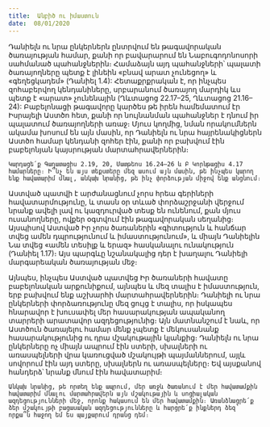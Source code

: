 ```yaml
---
title:  Անբիծ ու իմաստուն
date:  08/01/2020
---
```


Դանիելն ու նրա ընկերներն ընտրվում են թագավորական ծառայության համար, քանի որ բավարարում են Նաբուգոդոնոսորի սահմանած պահանջներին։ Համաձայն այդ պահանջների՝ պալատի ծառայողները պետք է լինեին «բնավ արատ չունեցող» և «գեղեցկադեմ» (Դանիել 1.4): Հետաքրքրական է, որ ինչպես զոհաբերվող կենդանիները, սրբարանում ծառայող մարդիկ ևս պետք է «արատ» չունենային (Ղևտացոց 22.17–25, Ղևտացոց 21.16–24): Բաբելոնացի թագավորը կարծես թե իրեն համեմատում էր Իսրայելի Աստծո հետ, քանի որ նույնանման պահանջներ է դնում իր պալատում ծառայողների առաջ։ Մյուս կողմից, նման որակումներն ակամա խոսում են այն մասին, որ Դանիելն ու նրա հայրենակիցներն Աստծո համար կենդանի զոհեր էին, քանի որ բախվում էին բաբելոնյան կայսրության մարտահրավերներին։

`Կարդացե՛ք Գաղատացիս 2.19, 20, Մատթեոս 16.24–26 և Բ Կորնթացիս 4.17 համարները։ Ի՞նչ են այս տեքստերը մեզ ասում այն մասին, թե ինչպես կարող ենք հավատարիմ մնալ, անկախ նրանից, թե ինչ փորձության միջով ենք անցնում։`

Աստված պատվի է արժանացնում չորս հրեա գերիների հավատարմությունը, և տասն օր տևած փորձաշրջանի վերջում նրանք ավելի լավ ու կազդուրված տեսք են ունենում, քան մյուս ուսանողները, ովքեր օգտվում էին թագավորական սեղանից։ Այսպիսով Աստված Իր չորս ծառաներին «գիտություն և հանճար տվեց ամեն դպրությունում և իմաստությունում», և միայն Դանիելին Նա տվեց «ամեն տեսիլք և երազ» հասկանալու ունակություն (Դանիել 1.17)։ Այս պարգևը նշանակալից դեր է խաղալու Դանիելի մարգարեական ծառայության մեջ։

Այնպես, ինչպես Աստված պատվեց Իր ծառաների հավատը բաբելոնական արքունիքում, այնպես և մեզ տալիս է իմաստություն, երբ բախվում ենք աշխարհի մարտահրավերներին։ Դանիելի ու նրա ընկերների փորձառությունը մեզ ցույց է տալիս, որ իսկապես հնարավոր է խուսափել մեր հասարակության ապականող տարրերի արատավոր ազդեցությունից։ Այն մատնանշում է նաև, որ Աստծուն ծառայելու համար մենք չպետք է մեկուսանանք հասարակությունից ու դրա մշակութային կյանքից։ Դանիելն ու նրա ընկերները ոչ միայն ապրում էին ստերի, սխալների ու առասպելների վրա կառուցված մշակույթի պայմաններում, այլև սովորում էին այդ ստերը, սխալներն ու առասպելները։ Եվ այսքանով հանդերձ՝ նրանք մնում էին հավատարիմ։

`Անկախ նրանից, թե որտեղ ենք ապրում, մեր առջև ծառանում է մեր հավատամքին հավատարիմ մնալու մարտահրավերն այն մշակութային և սոցիալական ազդեցությունների մեջ, որոնք հակասում են մեր հավատամքին։ Առանձնացրե՛ք ձեր մշակույթի բացասական ազդեցությունները և հարցրե՛ք ինքներդ ձեզ՝ որքա՞ն հաջող եմ ես պայքարում դրանց դեմ։`